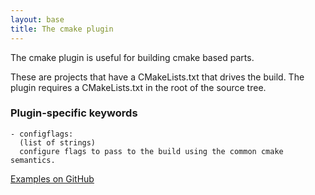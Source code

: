 ```yaml
---
layout: base
title: The cmake plugin
---
```


The cmake plugin is useful for building cmake based parts.

These are projects that have a CMakeLists.txt that drives the build.
The plugin requires a CMakeLists.txt in the root of the source tree.

### Plugin-specific keywords

    - configflags:
      (list of strings)
      configure flags to pass to the build using the common cmake semantics.

[Examples on GitHub](https://github.com/search?o=desc&q=filename%3Asnapcraft.yaml+%22plugin%3A+cmake%22+&s=indexed&type=Code&utf8=%E2%9C%93)